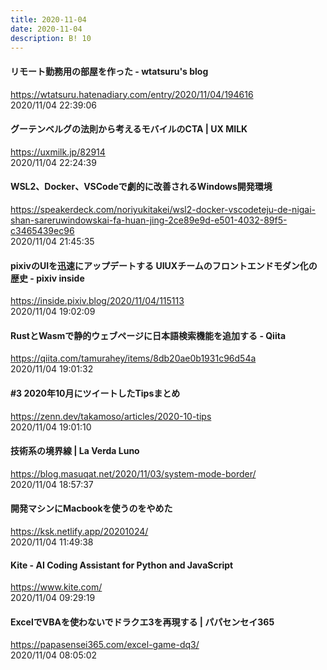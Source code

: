 ```yaml
---
title: 2020-11-04
date: 2020-11-04
description: B! 10
---
```


#### リモート勤務用の部屋を作った - wtatsuru's blog
https://wtatsuru.hatenadiary.com/entry/2020/11/04/194616<br>
2020/11/04 22:39:06<br>


#### グーテンベルグの法則から考えるモバイルのCTA | UX MILK
https://uxmilk.jp/82914<br>
2020/11/04 22:24:39<br>


#### WSL2、Docker、VSCodeで劇的に改善されるWindows開発環境
https://speakerdeck.com/noriyukitakei/wsl2-docker-vscodeteju-de-nigai-shan-sareruwindowskai-fa-huan-jing-2ce89e9d-e501-4032-89f5-c3465439ec96<br>
2020/11/04 21:45:35<br>


#### pixivのUIを迅速にアップデートする UIUXチームのフロントエンドモダン化の歴史 - pixiv inside
https://inside.pixiv.blog/2020/11/04/115113<br>
2020/11/04 19:02:09<br>


#### RustとWasmで静的ウェブページに日本語検索機能を追加する - Qiita
https://qiita.com/tamurahey/items/8db20ae0b1931c96d54a<br>
2020/11/04 19:01:32<br>


#### #3 2020年10月にツイートしたTipsまとめ
https://zenn.dev/takamoso/articles/2020-10-tips<br>
2020/11/04 19:01:10<br>


#### 技術系の境界線 | La Verda Luno
https://blog.masuqat.net/2020/11/03/system-mode-border/<br>
2020/11/04 18:57:37<br>


#### 開発マシンにMacbookを使うのをやめた
https://ksk.netlify.app/20201024/<br>
2020/11/04 11:49:38<br>


#### Kite - AI Coding Assistant for Python and JavaScript
https://www.kite.com/<br>
2020/11/04 09:29:19<br>


#### ExcelでVBAを使わないでドラクエ3を再現する | パパセンセイ365
https://papasensei365.com/excel-game-dq3/<br>
2020/11/04 08:05:02<br>


